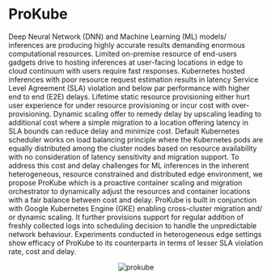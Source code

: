 # ProKube

Deep Neural Network (DNN) and Machine Learning (ML) models/ inferences are producing highly accurate results
demanding enormous computational resources. Limited on-premise resource of end-users gadgets drive to hosting inferences at
user-facing locations in edge to cloud continuum with users require fast responses. Kubernetes hosted inferences with poor resource
request estimation results in latency Service Level Agreement (SLA) violation and below par performance with higher end to end (E2E)
delays. Lifetime static resource provisioning either hurt user experience for under resource provisioning or incur cost with
over-provisioning. Dynamic scaling offer to remedy delay by upscaling leading to additional cost where a simple migration to a location
offering latency in SLA bounds can reduce delay and minimize cost. Default Kubernetes scheduler works on load balancing principle
where the Kubernetes pods are equally distributed among the cluster nodes based on resource availability with no consideration of
latency sensitivity and migration support. To address this cost and delay challenges for ML inferences in the inherent heterogeneous,
resource constrained and distributed edge environment, we propose ProKube which is a proactive container scaling and migration
orchestrator to dynamically adjust the resources and container locations with a fair balance between cost and delay. ProKube is built in
conjunction with Google Kubernetes Engine (GKE) enabling cross-cluster migration and/ or dynamic scaling. It further provisions
support for regular addition of freshly collected logs into scheduling decision to handle the unpredictable network behaviour.
Experiments conducted in heterogeneous edge settings show efficacy of ProKube to its counterparts in terms of lesser SLA violation
rate, cost and delay.


<p align="center">
  <img src="https://github.com/BabarAli93/ProKube/assets/50677432/25ee7984-03b1-477d-bf36-7a6869573143" alt="prokube">
</p>
